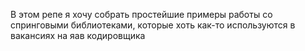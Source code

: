В этом репе я хочу собрать простейшие примеры работы со спринговыми библиотеками, которые хоть как-то используются в вакансиях на яав кодировщика


